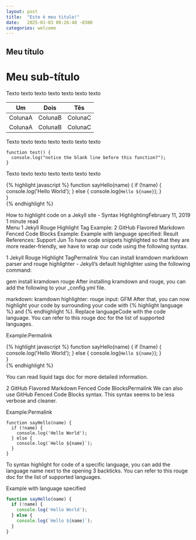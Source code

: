 ```yaml
---
layout: post
title:  "Este é meu titulo!"
date:   2025-01-03 00:26:48 -0300
categories: welcome
---
```

## Meu título
# Meu sub-título
Texto texto texto texto texto texto texto

|Um  |Dois  |Tês  |
|---|---|---|
|ColunaA  |ColunaB  |ColunaC  |
|ColunaA  |ColunaB  |ColunaC  |

Texto texto texto texto texto texto texto

```
function test() {
  console.log("notice the blank line before this function?");
}
```

Texto texto texto texto texto texto texto

{% highlight javascript %}
function sayHello(name) {
  if (!name) {
    console.log('Hello World');
  } else {
    console.log(`Hello ${name}`);
  }  
}  
{% endhighlight %}


How to highlight code on a Jekyll site - Syntax HighlightingFebruary 11, 2019  1 minute read  
Menu
1 Jekyll Rouge Highlight Tag
Example:
2 GitHub Flavored Markdown Fenced Code Blocks
Example:
Example with language specified:
Result
References:
Support Jun
To have code snippets highlighted so that they are more reader-friendly, we have to wrap our code using the following syntax.

1 Jekyll Rouge Highlight TagPermalink
You can install kramdown markdown parser and rouge highlighter - Jekyll’s default highlighter using the following command:

gem install kramdown rouge
After installing kramdown and rouge, you can add the following to your _config.yml file.

markdown: kramdown
highlighter: rouge
    input: GFM
After that, you can now highlight your code by surrounding your code with {% highlight language %} and {% endhighlight %}. Replace languageCode with the code language. You can refer to this rouge doc for the list of supported languages.

Example:Permalink

{% highlight javascript %}
function sayHello(name) {
  if (!name) {
    console.log('Hello World');
  } else {
    console.log(`Hello ${name}`);
  }  
}  
{% endhighlight %}

You can read liquid tags doc for more detailed information.

2 GitHub Flavored Markdown Fenced Code BlocksPermalink
We can also use GitHub Fenced Code Blocks syntax. This syntax seems to be less verbose and cleaner.

Example:Permalink
```
function sayHello(name) {
  if (!name) {
    console.log('Hello World');
  } else {
    console.log(`Hello ${name}`);
  }
}

```
To syntax highlight for code of a specific language, you can add the language name next to the opening 3 backticks. You can refer to this rouge doc for the list of supported languages.

Example with language specified

```javascript
function sayHello(name) {
  if (!name) {
    console.log('Hello World');
  } else {
    console.log(`Hello ${name}`);
  }
}
```
